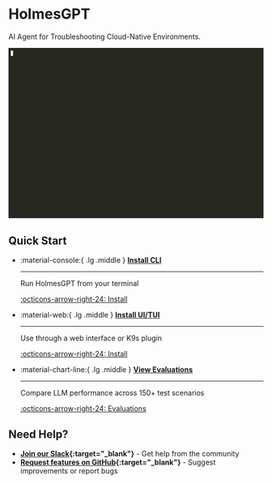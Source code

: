 # HolmesGPT

AI Agent for Troubleshooting Cloud-Native Environments.

![HolmesGPT Investigation](assets/HolmesInvestigation.gif)

## Quick Start

<div class="grid cards" markdown>

-   :material-console:{ .lg .middle } **[Install CLI](installation/cli-installation.md)**

    ---

    Run HolmesGPT from your terminal

    [:octicons-arrow-right-24: Install](installation/cli-installation.md)

-   :material-web:{ .lg .middle } **[Install UI/TUI](installation/ui-installation.md)**

    ---

    Use through a web interface or K9s plugin

    [:octicons-arrow-right-24: Install](installation/ui-installation.md)

-   :material-chart-line:{ .lg .middle } **[View Evaluations](development/evaluations/index.md)**

    ---

    Compare LLM performance across 150+ test scenarios

    [:octicons-arrow-right-24: Evaluations](development/evaluations/index.md)

</div>

## Need Help?

- **[Join our Slack](https://bit.ly/robusta-slack){:target="_blank"}** - Get help from the community
- **[Request features on GitHub](https://github.com/robusta-dev/holmesgpt/issues){:target="_blank"}** - Suggest improvements or report bugs
